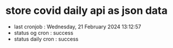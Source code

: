 # store covid daily api as json data

- last cronjob : Wednesday, 21 February 2024 13:12:57
- status og cron : success
- status daily cron : success
      
      